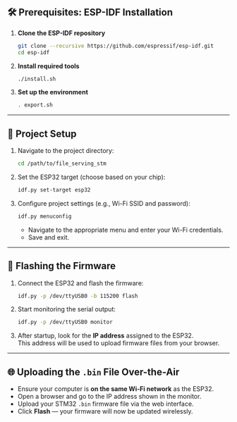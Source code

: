 ## 🛠️ Prerequisites: ESP-IDF Installation

1. **Clone the ESP-IDF repository**  
   ```bash
   git clone --recursive https://github.com/espressif/esp-idf.git
   cd esp-idf
   ```

2. **Install required tools**  
   ```bash
   ./install.sh
   ```

3. **Set up the environment**  
   ```bash
   . export.sh
   ```

---

## 📁 Project Setup

1. Navigate to the project directory:
   ```bash
   cd /path/to/file_serving_stm
   ```

2. Set the ESP32 target (choose based on your chip):
   ```bash
   idf.py set-target esp32
   ```

3. Configure project settings (e.g., Wi-Fi SSID and password):
   ```bash
   idf.py menuconfig
   ```
   - Navigate to the appropriate menu and enter your Wi-Fi credentials.
   - Save and exit.

---

## 🔌 Flashing the Firmware

1. Connect the ESP32 and flash the firmware:
   ```bash
   idf.py -p /dev/ttyUSB0 -b 115200 flash
   ```

2. Start monitoring the serial output:
   ```bash
   idf.py -p /dev/ttyUSB0 monitor
   ```

3. After startup, look for the **IP address** assigned to the ESP32.  
   This address will be used to upload firmware files from your browser.

---

## 🌐 Uploading the `.bin` File Over-the-Air

- Ensure your computer is **on the same Wi-Fi network** as the ESP32.
- Open a browser and go to the IP address shown in the monitor.
- Upload your STM32 `.bin` firmware file via the web interface.
- Click **Flash** — your firmware will now be updated wirelessly.